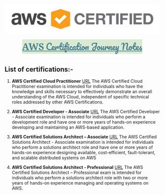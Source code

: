 <p align="center">
    <img src="/assets/aws-logo.jpg" alt="AWS Certification">
</p>
<p align="center">
    <img src="/assets/title.png" alt="AWS Certification Journey Notes">
</p>

## List of certifications:-


1. **AWS Certified Cloud Practitioner** [URL](https://aws.amazon.com/certification/certified-cloud-practitioner/?ch=cta&cta=header&p=2)
    The AWS Certified Cloud Practitioner examination is intended for individuals who have the knowledge and skills necessary to effectively demonstrate an overall understanding of the AWS Cloud, independent of specific technical roles addressed by other AWS Certifications.

2. **AWS Certified Developer - Associate** [URL](https://aws.amazon.com/certification/certified-developer-associate/?ch=sec&sec=rmg&d=1&refid=ps_a134p000003yhlxaaq&trkcampaign=acq_paid_search_brand)
    The AWS Certified Developer - Associate examination is intended for individuals who perform a development role and have one or more years of hands-on experience developing and maintaining an AWS-based application.

3. **AWS Certified Solutions Architect – Associate** [URL](https://aws.amazon.com/certification/certified-solutions-architect-associate/?ch=sec&sec=rmg&d=1)
    The AWS Certified Solutions Architect - Associate examination is intended for individuals who perform a solutions architect role and have one or more years of hands-on experience designing available, cost-efficient, fault-tolerant, and scalable distributed systems on AWS

4. **AWS Certified Solutions Architect - Professional** [URL](https://aws.amazon.com/certification/certified-solutions-architect-professional/?ch=sec&sec=rmg&d=1)
    The AWS Certified Solutions Architect – Professional exam is intended for individuals who perform a solutions architect role with two or more years of hands-on experience managing and operating systems on AWS.
